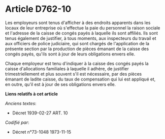 # Article D762-10

Les employeurs sont tenus d'afficher à des endroits apparents dans les locaux de leur entreprise où s'effectue la paie du
personnel la raison sociale et l'adresse de la caisse de congés payés à laquelle ils sont affiliés. Ils sont tenus également
de justifier, à tous moments, aux inspecteurs du travail et aux officiers de police judiciaire, qui sont chargés de
l'application de la présente section par la production de pièces émanant de la caisse des congés payés, qu'ils sont à jour de
leurs obligations envers elle.

Chaque employeur est tenu d'indiquer à la caisse des congés payés la caisse d'allocations familiales à laquelle il adhère, de
justifier trimestriellement et plus souvent s'il est nécessaire, par des pièces émanant de ladite caisse, du taux de
compensation qui lui est appliqué et, en outre, qu'il est à jour de ses obligations envers elle.

**Liens relatifs à cet article**

_Anciens textes_:

  - Décret  1939-02-27 ART. 10

_Codifié par_:

  - Décret n°73-1048 1973-11-15
